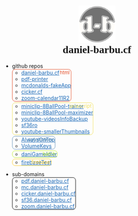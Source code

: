 <div style="text-align:center;">
  <a href="https://github.com/daniel-barbu"><img src="/img/favicon.png?" width="100px"></a>
  <h1 style="font-family:'Cooper Black 2'; margin-top:0 !important;">daniel-barbu.cf</h1>
</div>

<ul><li> github repos
  <ul class="ulBorder" style="/*transform:skew(-10deg);*/ border-color:#E34C26">
    <div class="ulText" style="color:#E34C26">html</div>
    <li> <a href="https://github.com/daniel-barbu/daniel-barbu.cf">daniel-barbu.cf</a></li>
    <li> <a href="https://github.com/daniel-barbu/pdf-printer">pdf-printer</a></li>
    <li> <a href="https://github.com/daniel-barbu/mcdonalds-fakeApp">mcdonalds-fakeApp</a></li>
    <li> <a href="https://github.com/daniel-barbu/cicker.cf">cicker.cf</a></li>
    <li> <a href="https://github.com/daniel-barbu/zoom-calendar">zoom-calendar11R2</a></li>
  </ul>
  <ul class="ulBorder" style="/*transform:skew(-10deg);*/ border-color:#F1E05A">
    <div class="ulText" style="color:#F1E05A">javascript</div>
    <li> <a href="https://github.com/daniel-barbu/miniclip-8BallPool-trainer">miniclip-8BallPool-trainer</a></li>
    <li> <a href="https://github.com/daniel-barbu/miniclip-8BallPool-maximizer">miniclip-8BallPool-maximizer</a></li>
    <li> <a href="https://github.com/daniel-barbu/youtube-videosInfoBackup">youtube-videosInfoBackup</a></li>
    <li> <a href="https://github.com/daniel-barbu/sf36ro">sf36ro</a></li>
    <li> <a href="https://github.com/daniel-barbu/youtube-smallerThumbnails">youtube-smallerThumbnails</a></li>
  </ul>
  <ul class="ulBorder" style="/*transform:skew(-10deg);*/ border-color:#6594B9">
    <div class="ulText" style="color:#6594B9">autohotkey</div>
    <li> <a href="https://github.com/daniel-barbu/AlwaysOnTop">AlwaysOnTop</a></li>
    <li> <a href="https://github.com/daniel-barbu/VolumeKeys">VolumeKeys</a></li>
  </ul>
  <ul class="ulBorder" style="/*transform:skew(-10deg);*/ border-color:#C1F12E">
    <div class="ulText" style="color:#C1F12E">batch</div>
    <li> <a href="https://github.com/daniel-barbu/daniGameIdler">daniGameIdler</a></li>
  </ul>
  <ul class="ulBorder" style="/*transform:skew(-10deg);*/ border-color:#FFCB2C">
    <div class="ulText" style="color:#FFCB2C">firebase</div>
    <li> <a href="https://github.com/daniel-barbu/firebaseTest">firebaseTest</a></li>
  </ul>
</li></ul>
<ul><li> sub-domains
  <ul class="ulBorder" style="/*transform:skew(-10deg);*/ border-color:#000000">
    <li> <a href="https://pdf.daniel-barbu.cf">pdf.daniel-barbu.cf</a></li>
    <li> <a href="https://mc.daniel-barbu.cf">mc.daniel-barbu.cf</a></li>
    <li> <a href="https://cicker.daniel-barbu.cf">cicker.daniel-barbu.cf</a></li>
    <li> <a href="https://sf36.daniel-barbu.cf">sf36.daniel-barbu.cf</a></li>
    <li> <a href="https://zoom.daniel-barbu.cf">zoom.daniel-barbu.cf</a></li>
  </ul>
</li></ul>

<style>
  @font-face {font-family:'Cooper Black 2'; src:url(fonts/CooperBlack2.woff);}
  @font-face {font-family:'Lucida Sans Unicode'; src:url(fonts/LucidaSansUnicode.woff);}
  .markdown-body {font-family:'Lucida Sans Unicode'; font-size:19px; max-width:max-content;}
  a {color:#1E6BB8 !important;}
  .ulBorder {width:fit-content; border:1px solid; border-radius:8px; margin-bottom:3px !important; position:relative;}
  .ulText {position:absolute; right:4px; font-size:small;}
</style>
<script>
  document.getElementsByTagName("h1")[0].remove();
  document.getElementsByTagName("title")[0].textContent="daniel-barbu.cf";
  var link=document.createElement("link"); link.rel="icon"; link.href="/img/favicon.png?"; document.getElementsByTagName("head")[0].appendChild(link);
  document.getElementsByClassName("ulBorder")[1].style.width=document.getElementsByClassName("ulBorder")[1].clientWidth*1.2+"px";
  document.getElementsByClassName("ulBorder")[0].style.width=document.getElementsByClassName("ulBorder")[1].clientWidth+"px";
  for (var i=2; i<document.getElementsByClassName("ulBorder").length; i++) document.getElementsByClassName("ulBorder")[i].style.width=document.getElementsByClassName("ulBorder")[1].clientWidth+"px";
</script>
<meta name="viewport" content="width=device-width, initial-scale=0.85, user-scalable=no" />
